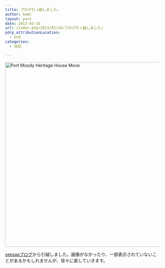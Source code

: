 ```yaml
---
title: ブログ引っ越しました。
author: kwmt
layout: post
date: 2013-03-16
url: /index.php/2013/03/16/ブログ引っ越しました/
pdrp_attributionLocation:
  - end
categories:
  - 日記

---
```

<img src="http://kwmt27.net/images/2013/03/port_moody_heritage_house_move.jpg" alt="Port Moody Heritage House Move" width="800" height="600" />

<a title="Androg" href="http://androg.seesaa.net/" target="_blank">seesaaブログ</a>から引越しました。画像がなかったり、一部表示されていないことがあるかもしれませんが、徐々に直していきます。